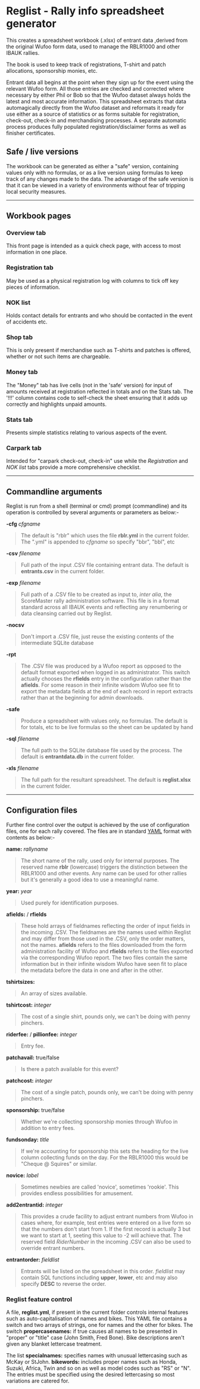 # Reglist - Rally info spreadsheet generator

This creates a spreadsheet workbook (.xlsx) of entrant data ,derived from the original Wufoo form data, used to manage the RBLR1000 and other IBAUK rallies.

The book is used to keep track of registrations, T-shirt and patch allocations, sponsorship monies, etc.

Entrant data all begins at the point when they sign up for the event using the relevant Wufoo form. All those entries are checked and corrected where necessary by either Phil or Bob so that the Wufoo dataset always holds the latest and most accurate information.  This spreadsheet extracts that data automagically directly from the Wufoo dataset and reformats it ready for use either as a source of statistics or as forms suitable for registration, check-out, check-in and merchandising processes. A separate automatic process produces fully populated registration/disclaimer forms as well as finisher certificates.

## Safe / live versions
The workbook can be generated as either a "safe" version, containing values only with no formulas, or as a live version using formulas to keep track of any changes made to the data. The advantage of the safe version is that it can be viewed in a variety of environments without fear of tripping local security measures.

---

## Workbook pages

### Overview tab
This front page is intended as a quick check page, with access to most information in one place.

### Registration tab
May be used as a physical registration log with columns to tick off key pieces of information.

### NOK list
Holds contact details for entrants and who should be contacted in the event of accidents etc.

### Shop tab
This is only present if merchandise such as T-shirts and patches is offered, whether or not such items are chargeable.

### Money tab
The "Money" tab has live cells (not in the 'safe' version) for input of amounts received at registration reflected in totals and on the Stats tab. The '!!!' column contains code to self-check the sheet ensuring that it adds up correctly and highlights unpaid amounts.

### Stats tab
Presents simple statistics relating to various aspects of the event.

### Carpark tab
Intended for "carpark check-out, check-in" use while the *Registration* and *NOK list* tabs provide a more comprehensive checklist.

---

## Commandline arguments
Reglist is run from a shell (terminal or cmd) prompt (commandline) and its operation is controlled by several arguments or parameters as below:-

**-cfg** *cfgname*
>The default is "rblr" which uses the file **rblr.yml** in the current folder. The ".yml" is appended to *cfgname* so specify "bbr", "bbl", etc

**-csv** *filename*
>Full path of the input .CSV file containing entrant data. The default is **entrants.csv** in the current folder.

**-exp** *filename*
>Full path of a .CSV file to be created as input to, *inter alia*, the ScoreMaster rally administration software. This file is in a format standard across all IBAUK events and reflecting any renumbering or data cleansing carried out by Reglist.

**-nocsv**
>Don't import a .CSV file, just reuse the existing contents of the intermediate SQLite database

**-rpt**
>The .CSV file was produced by a Wufoo report as opposed to the default format exported when logged in as administrator. This switch actually chooses the **rfields** entry in the configuration rather than the **afields**. For some reason in their infinite wisdom Wufoo see fit to export the metadata fields at the end of each record in report extracts rather than at the beginning for admin downloads.

**-safe**
>Produce a spreadsheet with values only, no formulas. The default is for totals, etc to be live formulas so the sheet can be updated by hand

**-sql** *filename*
>The full path to the SQLite database file used by the process. The default is **entrantdata.db** in the current folder.

**-xls** *filename*
>The full path for the resultant spreadsheet. The default is **reglist.xlsx** in the current folder.

---

## Configuration files
Further fine control over the output is achieved by the use of configuration files, one for each rally covered. The files are in standard [YAML](https://yaml.org/) format with contents as below:-

**name:** *rallyname*
>The short name of the rally, used only for internal purposes. The reserved name **rblr** (lowercase) triggers the distinction between the RBLR1000 and other events. Any name can be used for other rallies but it's generally a good idea to use a meaningful name.

**year:** *year*
>Used purely for identification purposes.

**afields:** / **rfields**
>These hold arrays of fieldnames reflecting the order of input fields in the incoming .CSV. The fieldnames are the names used within Reglist and may differ from those used in the .CSV, only the order matters, not the names. **afields** refers to the files downloaded from the form administration facility of Wufoo and **rfields** refers to the files exported via the corresponding Wufoo report. The two files contain the same information but in their infinite wisdom Wufoo have seen fit to place the metadata before the data in one and after in the other.

**tshirtsizes:** 
>An array of sizes available.

**tshirtcost:** *integer*
>The cost of a single shirt, pounds only, we can't be doing with penny pinchers.

**riderfee:** / **pillionfee:** *integer*
>Entry fee.

**patchavail:** true/false
>Is there a patch available for this event?

**patchcost:** *integer*
>The cost of a single patch, pounds only, we can't be doing with penny pinchers.

**sponsorship:** true/false
>Whether we're collecting sponsorship monies through Wufoo in addition to entry fees.

**fundsonday:** *title*
>If we're accounting for sponsorship this sets the heading for the live column collecting funds on the day. For the RBLR1000 this would be "Cheque @ Squires" or similar.

**novice:** *label*
>Sometimes newbies are called 'novice', sometimes 'rookie'. This provides endless possibilities for amusement.

**add2entrantid:** *integer*
>This provides a crude facility to adjust entrant numbers from Wufoo in cases where, for example, test entries were entered on a live form so that the numbers don't start from 1. If the first record is actually 3 but we want to start at 1, seeting this value to -2 will achieve that.
>The reserved field *RiderNumber* in the incoming .CSV can also be used to override entrant numbers.

**entrantorder:** *fieldlist*
>Entrants will be listed on the spreadsheet in this order. *fieldlist* may contain SQL functions including **upper**, **lower**, etc and may also specify **DESC** to reverse the order.

### Reglist feature control
A file, **reglist.yml**, if present in the current folder controls internal features such as auto-capitalisation of names and bikes. This YAML file contains a switch and two arrays of strings, one for names and the other for bikes. The switch **propercasenames:** if true causes all names to be presented in "proper" or "title" case (John Smith, Fred Bone). Bike descriptions aren't given any blanket lettercase treatment.

The list **specialnames:** specifies names with unusual lettercasing such as McKay or StJohn. **bikewords:** includes proper names such as Honda, Suzuki, Africa, Twin and so on as well as model codes such as "RS" or "N". The entries must be specified using the desired lettercasing so most variations are catered for.

